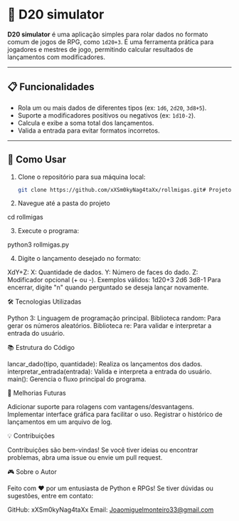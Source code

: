 # 🎲 D20 simulator

**D20 simulator** é uma aplicação simples para rolar dados no formato comum de jogos de RPG, como `1d20+3`. É uma ferramenta prática para jogadores e mestres de jogo, permitindo calcular resultados de lançamentos com modificadores.

---

## 📋 Funcionalidades

- Rola um ou mais dados de diferentes tipos (ex: `1d6`, `2d20`, `3d8+5`).
- Suporte a modificadores positivos ou negativos (ex: `1d10-2`).
- Calcula e exibe a soma total dos lançamentos.
- Valida a entrada para evitar formatos incorretos.

---

## 🚀 Como Usar

1. Clone o repositório para sua máquina local:
   ```bash
   git clone https://github.com/xXSm0kyNag4taXx/rollmigas.git# Projetos
   
2. Navegue até a pasta do projeto
   
cd rollmigas

3. Execute o programa:

python3 rollmigas.py

4. Digite o lançamento desejado no formato:

XdY+Z:
X: Quantidade de dados.
Y: Número de faces do dado.
Z: Modificador opcional (+ ou -).
Exemplos válidos:
1d20+3
2d6
3d8-1
Para encerrar, digite "n" quando perguntado se deseja lançar novamente.

🛠️ Tecnologias Utilizadas

Python 3: Linguagem de programação principal.
Biblioteca random: Para gerar os números aleatórios.
Biblioteca re: Para validar e interpretar a entrada do usuário.

📚 Estrutura do Código

lancar_dado(tipo, quantidade): Realiza os lançamentos dos dados.
interpretar_entrada(entrada): Valida e interpreta a entrada do usuário.
main(): Gerencia o fluxo principal do programa.

📝 Melhorias Futuras

Adicionar suporte para rolagens com vantagens/desvantagens.
Implementar interface gráfica para facilitar o uso.
Registrar o histórico de lançamentos em um arquivo de log.

💡 Contribuições

Contribuições são bem-vindas! Se você tiver ideias ou encontrar problemas, abra uma issue ou envie um pull request.

🎮 Sobre o Autor

Feito com ❤️ por um entusiasta de Python e RPGs!
Se tiver dúvidas ou sugestões, entre em contato:

GitHub: xXSm0kyNag4taXx
Email: Joaomiguelmonteiro33@gmail.com

